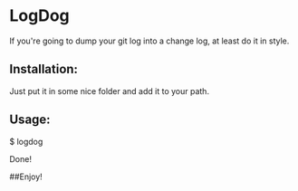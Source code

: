 # LogDog
If you're going to dump your git log into a change log, at least do it in style.

## Installation:
Just put it in some nice folder and add it to your path.

## Usage:
$ logdog

Done!

##Enjoy!
